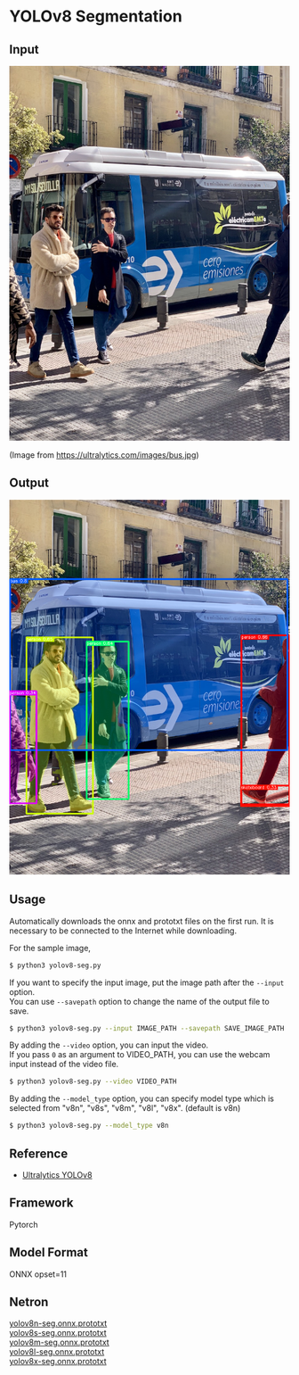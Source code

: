 # YOLOv8 Segmentation

## Input

![Input](demo.jpg)

(Image from https://ultralytics.com/images/bus.jpg)

## Output

![Output](output.png)

## Usage
Automatically downloads the onnx and prototxt files on the first run.
It is necessary to be connected to the Internet while downloading.

For the sample image,
```bash
$ python3 yolov8-seg.py
```

If you want to specify the input image, put the image path after the `--input` option.  
You can use `--savepath` option to change the name of the output file to save.
```bash
$ python3 yolov8-seg.py --input IMAGE_PATH --savepath SAVE_IMAGE_PATH
```

By adding the `--video` option, you can input the video.   
If you pass `0` as an argument to VIDEO_PATH, you can use the webcam input instead of the video file.
```bash
$ python3 yolov8-seg.py --video VIDEO_PATH
```

By adding the `--model_type` option, you can specify model type which is selected from "v8n", "v8s", "v8m", "v8l", "v8x". (default is v8n)
```bash
$ python3 yolov8-seg.py --model_type v8n
```

## Reference

- [Ultralytics YOLOv8](https://github.com/ultralytics/ultralytics)

## Framework

Pytorch

## Model Format

ONNX opset=11

## Netron

[yolov8n-seg.onnx.prototxt](https://netron.app/?url=https://storage.googleapis.com/ailia-models/yolov8/yolov8n-seg.onnx.prototxt)  
[yolov8s-seg.onnx.prototxt](https://netron.app/?url=https://storage.googleapis.com/ailia-models/yolov8/yolov8s-seg.onnx.prototxt)  
[yolov8m-seg.onnx.prototxt](https://netron.app/?url=https://storage.googleapis.com/ailia-models/yolov8/yolov8m-seg.onnx.prototxt)  
[yolov8l-seg.onnx.prototxt](https://netron.app/?url=https://storage.googleapis.com/ailia-models/yolov8/yolov8l-seg.onnx.prototxt)  
[yolov8x-seg.onnx.prototxt](https://netron.app/?url=https://storage.googleapis.com/ailia-models/yolov8/yolov8x-seg.onnx.prototxt)
